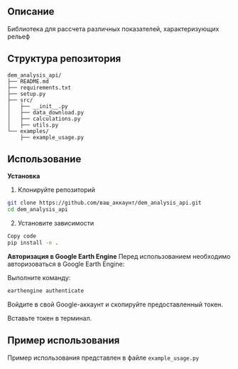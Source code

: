 ## Описание
Библиотека для рассчета различных показателей, характеризующих рельеф

## Структура репозитория 

```
dem_analysis_api/
├── README.md
├── requirements.txt
├── setup.py
├── src/
│   ├── __init__.py
│   ├── data_download.py
│   ├── calculations.py
│   ├── utils.py
└── examples/
    ├── example_usage.py
```
## Использование

**Установка**
1. Клонируйте репозиторий
```bash
git clone https://github.com/ваш_аккаунт/dem_analysis_api.git
cd dem_analysis_api
```
2. Установите зависимости
```bash
Copy code
pip install -e .
```

**Авторизация в Google Earth Engine** 
Перед использованием необходимо авторизоваться в Google Earth Engine:

Выполните команду:
```bash
earthengine authenticate
```
Войдите в свой Google-аккаунт и скопируйте предоставленный токен.

Вставьте токен в терминал.

## Пример использования

Пример использования представлен в файле ```example_usage.py```

